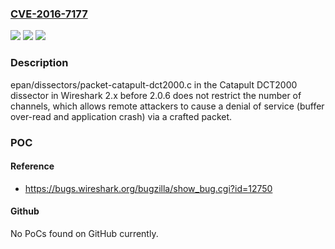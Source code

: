 ### [CVE-2016-7177](https://cve.mitre.org/cgi-bin/cvename.cgi?name=CVE-2016-7177)
![](https://img.shields.io/static/v1?label=Product&message=n%2Fa&color=blue)
![](https://img.shields.io/static/v1?label=Version&message=n%2Fa&color=blue)
![](https://img.shields.io/static/v1?label=Vulnerability&message=n%2Fa&color=brighgreen)

### Description

epan/dissectors/packet-catapult-dct2000.c in the Catapult DCT2000 dissector in Wireshark 2.x before 2.0.6 does not restrict the number of channels, which allows remote attackers to cause a denial of service (buffer over-read and application crash) via a crafted packet.

### POC

#### Reference
- https://bugs.wireshark.org/bugzilla/show_bug.cgi?id=12750

#### Github
No PoCs found on GitHub currently.

